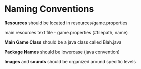 # Naming Conventions #

**Resources** should be located in   resources/game.properties

main resources text file - game.properties (#filepath, name)

**Main Game Class** should be a java class called     Blah.java

**Package Names** should be lowercase (java convention)

**Images** and **sounds** should be organized around specific levels